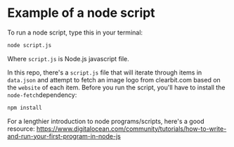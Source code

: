 # Example of a node script

To run a node script, type this in your terminal:

```sh
node script.js
```

Where `script.js` is Node.js javascript file.

In this repo, there's a `script.js` file that will iterate through items in
`data.json` and attempt to fetch an image logo from clearbit.com based on the
`website` of each item. Before you run the script, you'll have to install the
`node-fetch`dependency:

```sh
npm install
```

For a lengthier introduction to node programs/scripts, here's a good resource:
https://www.digitalocean.com/community/tutorials/how-to-write-and-run-your-first-program-in-node-js
